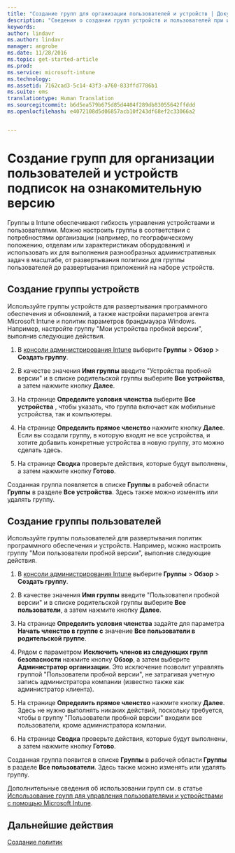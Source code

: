 ```yaml
---
title: "Создание групп для организации пользователей и устройств | Документы Майкрософт"
description: "Сведения о создании групп устройств и пользователей при использовании бесплатной 30-дневной ознакомительной версии Microsoft Intune."
keywords: 
author: lindavr
ms.author: lindavr
manager: angrobe
ms.date: 11/28/2016
ms.topic: get-started-article
ms.prod: 
ms.service: microsoft-intune
ms.technology: 
ms.assetid: 7162cad3-5c14-43f3-a760-833ffd7786b1
ms.suite: ems
translationtype: Human Translation
ms.sourcegitcommit: b6d5ea579b675d85d4404f289db83055642ffddd
ms.openlocfilehash: e4072108d5d06857acb10f243df68ef2c33066a2


---
```


# <a name="create-groups-to-organize-evaluation-subscription-users-and-devices"></a>Создание групп для организации пользователей и устройств подписок на ознакомительную версию
Группы в Intune обеспечивают гибкость управления устройствами и пользователями. Можно настроить группы в соответствии с потребностями организации (например, по географическому положению, отделам или характеристикам оборудования) и использовать их для выполнения разнообразных административных задач в масштабе, от развертывания политики для группы пользователей до развертывания приложений на наборе устройств.

## <a name="create-a-device-group"></a>Создание группы устройств
Используйте группы устройств для развертывания программного обеспечения и обновлений, а также настройки параметров агента Microsoft Intune и политик параметров брандмауэра Windows. Например, настройте группу "Мои устройства пробной версии", выполнив следующие действия.

1.  В [консоли администрирования Intune](https://manage.microsoft.com/) выберите **Группы** &gt; **Обзор** &gt; **Создать группу**.

2.  В качестве значения **Имя группы** введите "Устройства пробной версии" и в списке родительской группы выберите **Все устройства**, а затем нажмите кнопку **Далее**.

3.  На странице **Определите условия членства** выберите **Все устройства** , чтобы указать, что группа включает как мобильные устройства, так и компьютеры.

4.  На странице **Определить прямое членство** нажмите кнопку **Далее**. Если вы создали группу, в которую входят не все устройства, и хотите добавить конкретные устройства в новую группу, это можно сделать здесь.

5.  На странице **Сводка** проверьте действия, которые будут выполнены, а затем нажмите кнопку **Готово**.

Созданная группа появляется в списке **Группы** в рабочей области **Группы** в разделе **Все устройства**. Здесь также можно изменять или удалять группу.

## <a name="create-a-user-group"></a>Создание группы пользователей
Используйте группы пользователей для развертывания политик программного обеспечения и устройств. Например, можно настроить группу "Мои пользователи пробной версии", выполнив следующие действия.

1.  В [консоли администрирования Intune](https://manage.microsoft.com/) выберите **Группы** &gt; **Обзор** &gt; **Создать группу**.

2.  В качестве значения **Имя группы** введите "Пользователи пробной версии" и в списке родительской группы выберите **Все пользователи**, а затем нажмите кнопку **Далее**.

3.  На странице **Определить условия членства** задайте для параметра **Начать членство в группе с** значение **Все пользователи в родительской группе**.

4.  Рядом с параметром **Исключить членов из следующих групп безопасности** нажмите кнопку **Обзор**, а затем выберите **Администратор организации**. Это исключение позволит управлять группой "Пользователи пробной версии", не затрагивая учетную запись администратора компании (известно также как администратор клиента).

5.  На странице **Определить прямое членство** нажмите кнопку **Далее**. Здесь не нужно выполнять никаких действий, поскольку требуется, чтобы в группу "Пользователи пробной версии" входили все пользователи, кроме администратора компании.

6.  На странице **Сводка** проверьте действия, которые будут выполнены, а затем нажмите кнопку **Готово**.

Созданная группа появится в списке **Группы** в рабочей области **Группы** в разделе **Все пользователи**. Здесь также можно изменять или удалять группу.

Дополнительные сведения об использовании групп см. в статье [Использование групп для управления пользователями и устройствами с помощью Microsoft Intune](/Intune/Deploy-Use/use-groups-to-manage-users-and-devices-with-microsoft-intune).

## <a name="next-steps"></a>Дальнейшие действия
[Создание политик](get-started-with-a-30-day-trial-of-microsoft-intune-step-4.md)  



<!--HONumber=Dec16_HO2-->


